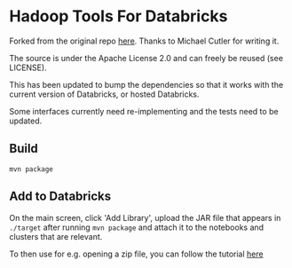 # Hadoop Tools For Databricks

Forked from the original repo [here](https://github.com/cotdp/com-cotdp-hadoop). Thanks to Michael Cutler for writing it.

The source is under the Apache License 2.0 and can freely be reused (see LICENSE).

This has been updated to bump the dependencies so that it works with the current version of Databricks, or hosted Databricks.

Some interfaces currently need re-implementing and the tests need to be updated.

## Build

    mvn package

## Add to Databricks

On the main screen, click 'Add Library', upload the JAR file that appears in `./target` after running `mvn package` and attach it to the notebooks and clusters that are relevant. 

To then use for e.g. opening a zip file, you can follow the tutorial [here](https://docs.databricks.com/spark/latest/data-sources/zip-files.html)